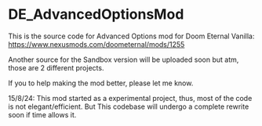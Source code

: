 # DE_AdvancedOptionsMod


This is the source code for Advanced Options mod for Doom Eternal Vanilla: https://www.nexusmods.com/doometernal/mods/1255

Another source for the Sandbox version will be uploaded soon but atm, those are 2 different projects.

If you to help making the mod better, please let me know.

15/8/24: This mod started as a experimental project, thus, most of the code is not elegant/efficient. But This codebase will undergo a complete rewrite soon if time allows it.